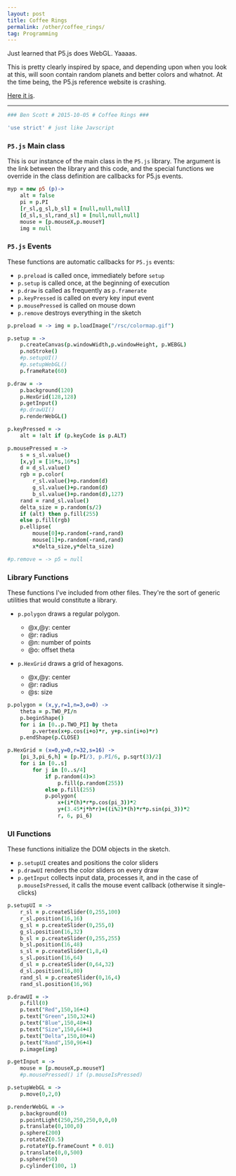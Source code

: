 ```yaml
---
layout: post
title: Coffee Rings
permalink: /other/coffee_rings/
tag: Programming
---
```


Just learned that P5.js does WebGL. Yaaaas.

This is pretty clearly inspired by space, and depending upon when you look at this, will soon contain random planets and better colors and whatnot. At the time being, the P5.js reference website is crashing.

[Here it is][].

---

```coffee
### Ben Scott # 2015-10-05 # Coffee Rings ###

'use strict' # just like Javscript

```


### `P5.js` Main class ###

This is our instance of the main class in the `P5.js` library.
The argument is the link between the library and this code, and
the special functions we override in the class definition are
callbacks for P5.js events.



```coffee
myp = new p5 (p)->
    alt = false
    pi = p.PI
    [r_sl,g_sl,b_sl] = [null,null,null]
    [d_sl,s_sl,rand_sl] = [null,null,null]
    mouse = [p.mouseX,p.mouseY]
    img = null
```



### `P5.js` Events ###

These functions are automatic callbacks for `P5.js` events:
- `p.preload` is called once, immediately before `setup`
- `p.setup` is called once, at the beginning of execution
- `p.draw` is called as frequently as `p.framerate`
- `p.keyPressed` is called on every key input event
- `p.mousePressed` is called on mouse down
- `p.remove` destroys everything in the sketch



```coffee
p.preload = -> img = p.loadImage("/rsc/colormap.gif")

p.setup = ->
    p.createCanvas(p.windowWidth,p.windowHeight, p.WEBGL)
    p.noStroke()
    #p.setupUI()
    #p.setupWebGL()
    p.frameRate(60)

p.draw = ->
    p.background(120)
    p.HexGrid(128,128)
    p.getInput()
    #p.drawUI()
    p.renderWebGL()

p.keyPressed = ->
    alt = !alt if (p.keyCode is p.ALT)

p.mousePressed = ->
    s = s_sl.value()
    [x,y] = [16*s,16*s]
    d = d_sl.value()
    rgb = p.color(
        r_sl.value()+p.random(d)
        g_sl.value()+p.random(d)
        b_sl.value()+p.random(d),127)
    rand = rand_sl.value()
    delta_size = p.random(s/2)
    if (alt) then p.fill(255)
    else p.fill(rgb)
    p.ellipse(
        mouse[0]+p.random(-rand,rand)
        mouse[1]+p.random(-rand,rand)
        x*delta_size,y*delta_size)

#p.remove = -> p5 = null
```


### Library Functions ###

These functions I've included from other files. They're the
sort of generic utilities that would constitute a library.

- `p.polygon` draws a regular polygon.
  - @x,@y: center
  - @r: radius
  - @n: number of points
  - @o: offset theta

- `p.HexGrid` draws a grid of hexagons.
  - @x,@y: center
  - @r: radius
  - @s: size


```coffee
p.polygon = (x,y,r=1,n=3,o=0) ->
    theta = p.TWO_PI/n
    p.beginShape()
    for i in [0..p.TWO_PI] by theta
        p.vertex(x+p.cos(i+o)*r, y+p.sin(i+o)*r)
    p.endShape(p.CLOSE)

p.HexGrid = (x=0,y=0,r=32,s=16) ->
    [pi_3,pi_6,h] = [p.PI/3, p.PI/6, p.sqrt(3)/2]
    for i in [0..s]
        for j in [0..s/4]
            if p.random(4)>3
                p.fill(p.random(255))
            else p.fill(255)
            p.polygon(
                x+(i*(h)*r*p.cos(pi_3))*2
                y+(3.45*j*h*r)+((i%2)*(h)*r*p.sin(pi_3))*2
                r, 6, pi_6)

```

### UI Functions ###

These functions initialize the DOM objects in the sketch.
- `p.setupUI` creates and positions the color sliders
- `p.drawUI` renders the color sliders on every draw
- `p.getInput` collects input data, processes it, and in
    the case of `p.mouseIsPressed`, it calls the mouse
    event callback (otherwise it single-clicks)


```coffee
p.setupUI = ->
    r_sl = p.createSlider(0,255,100)
    r_sl.position(16,16)
    g_sl = p.createSlider(0,255,0)
    g_sl.position(16,32)
    b_sl = p.createSlider(0,255,255)
    b_sl.position(16,48)
    s_sl = p.createSlider(1,8,4)
    s_sl.position(16,64)
    d_sl = p.createSlider(0,64,32)
    d_sl.position(16,80)
    rand_sl = p.createSlider(0,16,4)
    rand_sl.position(16,96)

p.drawUI = ->
    p.fill(0)
    p.text("Red",150,16+4)
    p.text("Green",150,32+4)
    p.text("Blue",150,48+4)
    p.text("Size",150,64+4)
    p.text("Delta",150,80+4)
    p.text("Rand",150,96+4)
    p.image(img)

p.getInput = ->
    mouse = [p.mouseX,p.mouseY]
    #p.mousePressed() if (p.mouseIsPressed)

p.setupWebGL = ->
    p.move(0,2,0)

p.renderWebGL = ->
    p.background(0)
    p.pointLight(250,250,250,0,0,0)
    p.translate(0,100,0)
    p.sphere(200)
    p.rotateZ(0.5)
    p.rotateY(p.frameCount * 0.01)
    p.translate(0,0,500)
    p.sphere(50)
    p.cylinder(100, 1)
```


[Here it is]: </other/rings_coffee/>


